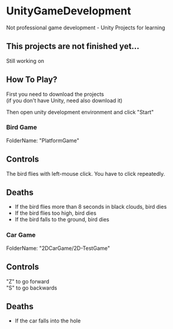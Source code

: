 # UnityGameDevelopment
Not professional game development - Unity Projects for learning

## This projects are not finished yet...
Still working on

## How To Play?

First you need to download the projects <br>
(if you don't have Unity, need also download it)

Then open unity development environment and click "Start"

### Bird Game  
FolderName: "PlatformGame" <br>

## Controls
The bird flies with left-mouse click. You have to click repeatedly. <br>



## Deaths
* If the bird flies more than 8 seconds in black clouds, bird dies
* If the bird flies too high, bird dies
* If the bird falls to the ground, bird dies

### Car Game
FolderName: "2DCarGame/2D-TestGame" <br>

## Controls
"Z" to go forward <br>
"S" to go backwards <br>

## Deaths

* If the car falls into the hole
